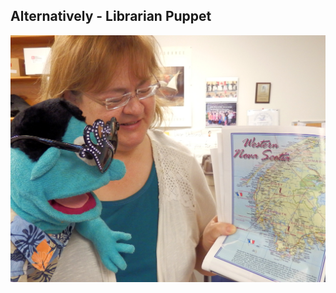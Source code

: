 ## Alternatively - Librarian Puppet

[![librarian-puppet](images/librarian_puppet.jpg)](https://github.com/rodjek/librarian-puppet)
